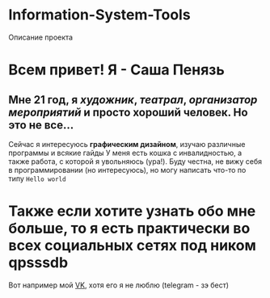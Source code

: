 # Information-System-Tools
Описание проекта 
# Всем привет! Я - **Саша Пенязь** 
## Мне 21 год, я *художник*, *театрал*, *организатор мероприятий* и просто **хороший** человек. Но это не все...
Сейчас я интересуюсь **графическим дизайном**, изучаю различные программы и всякие гайды
У меня есть кошка с инвалидностью, а также работа, с которой я увольняюсь (ура!).
Буду честна, не вижу себя в программировании (но интересуюсь), но могу написать что-то по типу
`Hello world`
# Также если хотите узнать обо мне больше, то я есть практически во всех социальных сетях под ником **qpsssdb** 
Вот например мой [VK](https://vk.com/qpsssdb), хотя его я не люблю (telegram - зэ бест)
